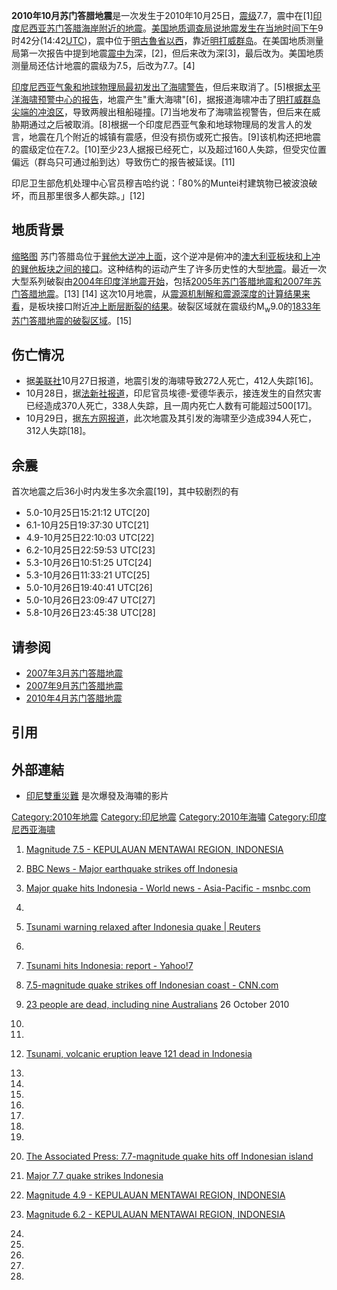**2010年10月苏门答腊地震**是一次发生于2010年10月25日，[震级](https://zh.wikipedia.org/wiki/矩震級 "wikilink")7.7，震中在\[1\][印度尼西亚](../Page/印度尼西亚.md "wikilink")[苏门答腊海岸附近的](https://zh.wikipedia.org/wiki/苏门答腊 "wikilink")[地震](../Page/地震.md "wikilink")。[美国地质调查局说地震发生在当地时间下午](https://zh.wikipedia.org/wiki/美国地质调查局 "wikilink")9时42分(14:42[UTC](https://zh.wikipedia.org/wiki/UTC "wikilink"))，震中位于[明古魯省以西](../Page/明古魯省.md "wikilink")，靠近[明打威群岛](https://zh.wikipedia.org/wiki/明打威群岛 "wikilink")。在美国地质测量局第一次报告中提到地震[震中为](https://zh.wikipedia.org/wiki/震中 "wikilink")深，\[2\]，但后来改为深\[3\]，最后改为。美国地质测量局还估计地震的震级为7.5，后改为7.7。\[4\]

[印度尼西亚气象和地球物理局最初发出了](https://zh.wikipedia.org/wiki/印度尼西亚气象和地球物理局 "wikilink")[海啸警告](../Page/海啸.md "wikilink")，但后来取消了。\[5\]根据[太平洋海啸预警中心的报告](https://zh.wikipedia.org/wiki/太平洋海啸预警中心 "wikilink")，地震产生"重大海啸"\[6\]，据报道海啸冲击了[明打威群岛尖端的冲浪区](https://zh.wikipedia.org/wiki/明打威群岛 "wikilink")，导致两艘出租船碰撞。\[7\]当地发布了海啸监视警告，但后来在威胁期通过之后被取消。\[8\]根据一个印度尼西亚气象和地球物理局的发言人的发言，地震在几个附近的城镇有震感，但没有损伤或死亡报告。\[9\]该机构还把地震的震级定位在7.2。\[10\]至少23人据报已经死亡，以及超过160人失踪，但受灾位置偏远（群岛只可通过船到达）导致伤亡的报告被延误。\[11\]

印尼卫生部危机处理中心官员穆吉哈约说：「80%的Muntei村建筑物已被波浪破坏，而且那里很多人都失踪。」\[12\]

## 地质背景

[缩略图](https://zh.wikipedia.org/wiki/File:USGS_Sunda_Trench.JPG "fig:缩略图")
苏门答腊岛位于[巽他大逆冲上面](https://zh.wikipedia.org/wiki/巽他大逆冲 "wikilink")，这个逆冲是俯冲的[澳大利亚板块和上冲的](../Page/印度-澳洲板塊.md "wikilink")[巽他板块之间的接口](https://zh.wikipedia.org/wiki/巽他板块 "wikilink")。这种结构的运动产生了许多历史性的大型[地震](../Page/地震.md "wikilink")。最近一次大型系列破裂由[2004年印度洋地震开始](https://zh.wikipedia.org/wiki/2004年印度洋地震 "wikilink")，包括[2005年苏门答腊地震和](../Page/2005年苏门答腊地震.md "wikilink")[2007年苏门答腊地震](https://zh.wikipedia.org/wiki/2007年苏门答腊地震 "wikilink")。\[13\]
\[14\]
这次10月地震，从[震源机制解和](../Page/震源机制解.md "wikilink")[震源深度的计算结果来看](../Page/震源.md "wikilink")，是板块接口附近[冲上断层断裂的结果](https://zh.wikipedia.org/wiki/冲上断层 "wikilink")。破裂区域就在震级约M<sub>w</sub>9.0的[1833年苏门答腊地震的破裂区域](https://zh.wikipedia.org/wiki/1833年苏门答腊地震 "wikilink")。\[15\]

## 伤亡情况

  - 据[美联社](../Page/美联社.md "wikilink")10月27日报道，地震引发的海啸导致272人死亡，412人失踪\[16\]。
  - 10月28日，据[法新社报道](../Page/法新社.md "wikilink")，印尼官员埃德-爱德华表示，接连发生的自然灾害已经造成370人死亡，338人失踪，且一周内死亡人数有可能超过500\[17\]。
  - 10月29日，据[东方网报道](../Page/东方网.md "wikilink")，此次地震及其引发的海啸至少造成394人死亡，312人失踪\[18\]。

## 余震

首次地震之后36小时内发生多次余震\[19\]，其中较剧烈的有

  - 5.0-10月25日15:21:12 UTC\[20\]
  - 6.1-10月25日19:37:30 UTC\[21\]
  - 4.9-10月25日22:10:03 UTC\[22\]
  - 6.2-10月25日22:59:53 UTC\[23\]
  - 5.3-10月26日10:51:25 UTC\[24\]
  - 5.3-10月26日11:33:21 UTC\[25\]
  - 5.0-10月26日19:40:41 UTC\[26\]
  - 5.0-10月26日23:09:47 UTC\[27\]
  - 5.8-10月26日23:45:38 UTC\[28\]

## 请参阅

  - [2007年3月苏门答腊地震](https://zh.wikipedia.org/wiki/2007年3月苏门答腊地震 "wikilink")
  - [2007年9月苏门答腊地震](https://zh.wikipedia.org/wiki/2007年9月苏门答腊地震 "wikilink")
  - [2010年4月苏门答腊地震](../Page/2010年4月苏门答腊地震.md "wikilink")

## 引用

## 外部連結

  - [印尼雙重災難](http://www.educatedearth.net/video.php?id=4290) 是次爆發及海嘯的影片

[Category:2010年地震](https://zh.wikipedia.org/wiki/Category:2010年地震 "wikilink")
[Category:印尼地震](https://zh.wikipedia.org/wiki/Category:印尼地震 "wikilink")
[Category:2010年海嘯](https://zh.wikipedia.org/wiki/Category:2010年海嘯 "wikilink")
[Category:印度尼西亚海啸](https://zh.wikipedia.org/wiki/Category:印度尼西亚海啸 "wikilink")

1.  [Magnitude 7.5 - KEPULAUAN MENTAWAI REGION,
    INDONESIA](http://earthquake.usgs.gov/earthquakes/recenteqsww/Quakes/usa00043nx.html)


2.  [BBC News - Major earthquake strikes off
    Indonesia](http://www.bbc.co.uk/news/world-europe-11621977)

3.  [Major quake hits Indonesia - World news - Asia-Pacific -
    msnbc.com](http://www.msnbc.msn.com/id/39831929/ns/world_news-asiapacific/)

4.
5.  [Tsunami warning relaxed after Indonesia quake |
    Reuters](http://www.reuters.com/article/idUSSGE69O0K120101025)

6.

7.  [Tsunami hits Indonesia: report -
    Yahoo\!7](http://au.news.yahoo.com/world/a/-/world/8196921/tsunami-hits-indonesia-report)

8.  [7.5-magnitude quake strikes off Indonesian coast -
    CNN.com](http://www.cnn.com/2010/WORLD/asiapcf/10/25/indonesia.quake/?hpt=T2)

9.  [23 people are dead, including nine
    Australians](http://www.channelnewsasia.com/stories/afp_asiapacific/view/1089435/1/.html)
    26 October 2010

10.
11.

12. [Tsunami, volcanic eruption leave 121 dead in
    Indonesia](http://www.vancouversun.com/news/Tsunami+volcanic+eruption+leave+dead+Indonesia/3730394/story.html)


13.

14.

15.
16.

17.

18.

19.

20. [The Associated Press: 7.7-magnitude quake hits off Indonesian
    island](http://www.google.com/hostednews/ap/article/ALeqM5jOdffOzPaVp4eSUDnE5CfTjRGRJA?docId=a2ed41447c4b411a9918913fd4f385c1)

21. [Major 7.7 quake strikes
    Indonesia](http://www.montrealgazette.com/news/Major+quake+strikes+Indonesia/3722349/story.html)

22. [Magnitude 4.9 - KEPULAUAN MENTAWAI REGION,
    INDONESIA](http://earthquake.usgs.gov/earthquakes/recenteqsww/Quakes/usa00044ca.php)

23. [Magnitude 6.2 - KEPULAUAN MENTAWAI REGION,
    INDONESIA](http://earthquake.usgs.gov/earthquakes/recenteqsww/Quakes/usa00044dt.php)

24.

25.

26.

27.

28.